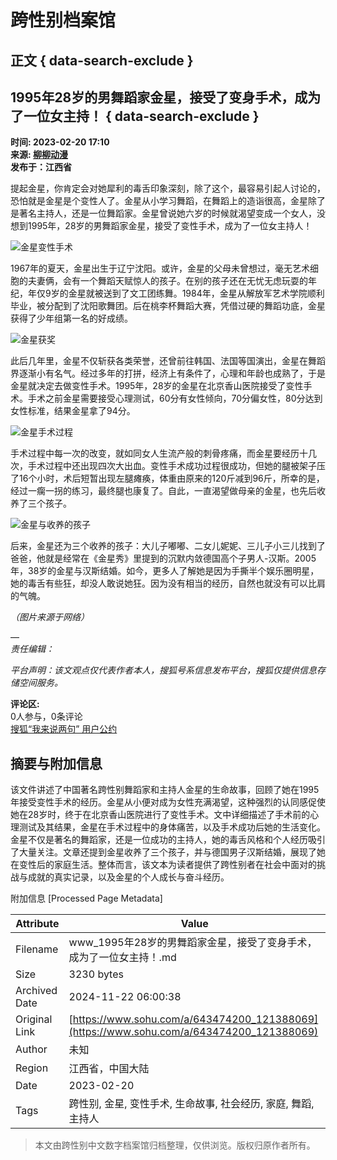 # 跨性别档案馆

## 正文 { data-search-exclude }


## 1995年28岁的男舞蹈家金星，接受了变身手术，成为了一位女主持！ { data-search-exclude }

**时间: 2023-02-20 17:10**  
**来源: [柳柳动漫](https://www.sohu.com/a/643474200_121388069?spm=smpc.content-abroad.content.1.17322552068028BN6GN6)**  
**发布于：江西省**  

提起金星，你肯定会对她犀利的毒舌印象深刻，除了这个，最容易引起人讨论的，恐怕就是金星是个变性人了。金星从小学习舞蹈，在舞蹈上的造诣很高，金星除了是著名主持人，还是一位舞蹈家。金星曾说她六岁的时候就渴望变成一个女人，没想到1995年，28岁的男舞蹈家金星，接受了变性手术，成为了一位女主持人！

![金星变性手术](https://p0.itc.cn/images01/20230220/f5a307e66b834c8aa9dc05cd1d025170.jpeg)

1967年的夏天，金星出生于辽宁沈阳。或许，金星的父母未曾想过，毫无艺术细胞的夫妻俩，会有一个舞蹈天赋惊人的孩子。在别的孩子还在无忧无虑玩耍的年纪，年仅9岁的金星就被送到了文工团练舞。1984年，金星从解放军艺术学院顺利毕业，被分配到了沈阳歌舞团。后在桃李杯舞蹈大赛，凭借过硬的舞蹈功底，金星获得了少年组第一名的好成绩。

![金星获奖](https://p7.itc.cn/images01/20230220/e4e4620dbb4847c2b1c997a7707ec92a.jpeg)

此后几年里，金星不仅斩获各类荣誉，还曾前往韩国、法国等国演出，金星在舞蹈界逐渐小有名气。经过多年的打拼，经济上有条件了，心理和年龄也成熟了，于是金星就决定去做变性手术。1995年，28岁的金星在北京香山医院接受了变性手术。手术之前金星需要接受心理测试，60分有女性倾向，70分偏女性，80分达到女性标准，结果金星拿了94分。

![金星手术过程](https://p3.itc.cn/images01/20230220/19cf97c6cfa7458f9e958e5ca10c0828.jpeg)

手术过程中每一次的改变，就如同女人生流产般的刺骨疼痛，而金星要经历十几次，手术过程中还出现四次大出血。变性手术成功过程很成功，但她的腿被架子压了16个小时，术后短暂出现左腿瘫痪，体重由原来的120斤减到96斤，所幸的是，经过一瘸一拐的练习，最终腿也康复了。自此，一直渴望做母亲的金星，也先后收养了三个孩子。

![金星与收养的孩子](https://p6.itc.cn/images01/20230220/4cfd2e19a879491a9945a33565474344.jpeg)

后来，金星还为三个收养的孩子：大儿子嘟嘟、二女儿妮妮、三儿子小三儿找到了爸爸，他就是经常在《金星秀》里提到的沉默内敛德国高个子男人-汉斯。2005年，38岁的金星与汉斯结婚。如今，更多人了解她是因为手撕半个娱乐圈明星，她的毒舌有些狂，却没人敢说她狂。因为没有相当的经历，自然也就没有可以比肩的气魄。

_（图片来源于网络）_  

—  
_责任编辑：_  

_平台声明：该文观点仅代表作者本人，搜狐号系信息发布平台，搜狐仅提供信息存储空间服务。_

**评论区:**  
0人参与，0条评论  
[搜狐“我来说两句” 用户公约](http://zt.pinglun.sohu.com/s2014/sljyhgy/index.shtml)

## 摘要与附加信息

<!-- tcd_abstract -->
该文件讲述了中国著名跨性别舞蹈家和主持人金星的生命故事，回顾了她在1995年接受变性手术的经历。金星从小便对成为女性充满渴望，这种强烈的认同感促使她在28岁时，终于在北京香山医院进行了变性手术。文中详细描述了手术前的心理测试及其结果，金星在手术过程中的身体痛苦，以及手术成功后她的生活变化。金星不仅是著名的舞蹈家，还是一位成功的主持人，她的毒舌风格和个人经历吸引了大量关注。文章还提到金星收养了三个孩子，并与德国男子汉斯结婚，展现了她在变性后的家庭生活。整体而言，该文本为读者提供了跨性别者在社会中面对的挑战与成就的真实记录，以及金星的个人成长与奋斗经历。
<!-- tcd_abstract_end -->

附加信息 [Processed Page Metadata]

| Attribute       | Value                                  |
|-----------------|----------------------------------------|
| Filename        | www_1995年28岁的男舞蹈家金星，接受了变身手术，成为了一位女主持！.md                             |
| Size            | 3230 bytes                           |
| Archived Date   | 2024-11-22 06:00:38                             |
| Original Link   | [https://www.sohu.com/a/643474200_121388069](https://www.sohu.com/a/643474200_121388069)                       |
| Author          | 未知                               |
| Region          | 江西省，中国大陆                               |
| Date            | 2023-02-20                                 |
| Tags            | 跨性别, 金星, 变性手术, 生命故事, 社会经历, 家庭, 舞蹈, 主持人                                 |
>
> 本文由跨性别中文数字档案馆归档整理，仅供浏览。版权归原作者所有。
>